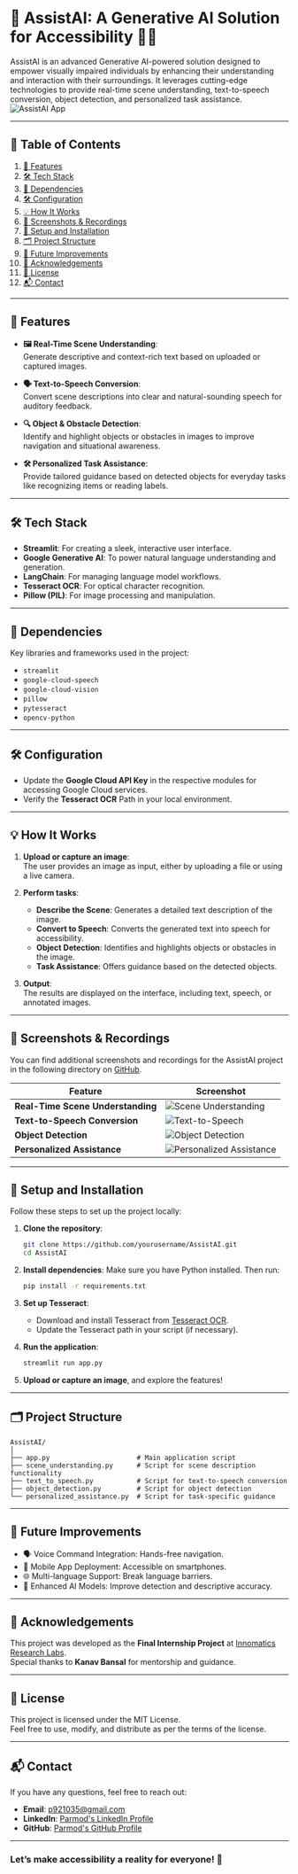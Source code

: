 # 🚀 AssistAI: A Generative AI Solution for Accessibility 🧑‍🦯

AssistAI is an advanced Generative AI-powered solution designed to empower visually impaired individuals by enhancing their understanding and interaction with their surroundings. It leverages cutting-edge technologies to provide real-time scene understanding, text-to-speech conversion, object detection, and personalized task assistance.
![AssistAI App](https://github.com/Parmod2310/AssistAI-A-Generative-AI-Solution-for-Accessibility/blob/main/Screenshot%20%26%20Recording/143632.png)

---
## 📑 Table of Contents

1. [🚀 Features](#-features)
2. [🛠️ Tech Stack](#-tech-stack)
3. [📂 Dependencies](#-dependencies)
4. [🛠️ Configuration](#-configuration)
5. [💡 How It Works](#-how-it-works)
6. [📸 Screenshots & Recordings](#-screenshots--recordings)
7. [🔧 Setup and Installation](#-setup-and-installation)
8. [🗂️ Project Structure](#-project-structure)
9. [🌟 Future Improvements](#-future-improvements)
10. [🙏 Acknowledgements](#-acknowledgements)
11. [📄 License](#-license)
12. [📬 Contact](#-contact)

---



## 🚀 Features

- **🖼️ Real-Time Scene Understanding**:  
  Generate descriptive and context-rich text based on uploaded or captured images.

- **🗣️ Text-to-Speech Conversion**:  
  Convert scene descriptions into clear and natural-sounding speech for auditory feedback.

- **🔍 Object & Obstacle Detection**:  
  Identify and highlight objects or obstacles in images to improve navigation and situational awareness.

- **🛠️ Personalized Task Assistance**:  
  Provide tailored guidance based on detected objects for everyday tasks like recognizing items or reading labels.

---


## 🛠️ Tech Stack

- **Streamlit**: For creating a sleek, interactive user interface.
- **Google Generative AI**: To power natural language understanding and generation.
- **LangChain**: For managing language model workflows.
- **Tesseract OCR**: For optical character recognition.
- **Pillow (PIL)**: For image processing and manipulation.

---

## 📂 Dependencies

Key libraries and frameworks used in the project:

- `streamlit`
- `google-cloud-speech`
- `google-cloud-vision`
- `pillow`
- `pytesseract`
- `opencv-python`

---

## 🛠️ Configuration
- Update the **Google Cloud API Key** in the respective modules for accessing Google Cloud services.
- Verify the **Tesseract OCR** Path in your local environment.

---
## 💡 How It Works

1. **Upload or capture an image**:  
   The user provides an image as input, either by uploading a file or using a live camera.

2. **Perform tasks**:  
   - **Describe the Scene**: Generates a detailed text description of the image.  
   - **Convert to Speech**: Converts the generated text into speech for accessibility.  
   - **Object Detection**: Identifies and highlights objects or obstacles in the image.  
   - **Task Assistance**: Offers guidance based on the detected objects.

3. **Output**:  
   The results are displayed on the interface, including text, speech, or annotated images.

---

 ## 📸 Screenshots & Recordings

You can find additional screenshots and recordings for the AssistAI project in the following directory on [GitHub](https://github.com/Parmod2310/AssistAI-A-Generative-AI-Solution-for-Accessibility/tree/043c6777f31e2d0a43678be681d0cf41c8357e87/Screenshot%20%26%20Recording).

| Feature                     | Screenshot |
|-----------------------------|------------|
| **Real-Time Scene Understanding** | ![Scene Understanding](https://github.com/Parmod2310/AssistAI-A-Generative-AI-Solution-for-Accessibility/blob/main/Screenshot%20%26%20Recording/180758.png) |
| **Text-to-Speech Conversion**    | ![Text-to-Speech](https://github.com/Parmod2310/AssistAI-A-Generative-AI-Solution-for-Accessibility/blob/main/Screenshot%20%26%20Recording/180806.png) |
| **Object Detection**        | ![Object Detection](https://github.com/Parmod2310/AssistAI-A-Generative-AI-Solution-for-Accessibility/blob/main/Screenshot%20%26%20Recording/180821.png) |
| **Personalized Assistance**         | ![Personalized Assistance](https://github.com/Parmod2310/AssistAI-A-Generative-AI-Solution-for-Accessibility/blob/main/Screenshot%20%26%20Recording/180838.png) |

---
## 🔧 Setup and Installation

Follow these steps to set up the project locally:

1. **Clone the repository**:
    ```bash
    git clone https://github.com/yourusername/AssistAI.git
    cd AssistAI
    ```

2. **Install dependencies**:
    Make sure you have Python installed. Then run:
    ```bash
    pip install -r requirements.txt
    ```

3. **Set up Tesseract**:
    - Download and install Tesseract from [Tesseract OCR](https://github.com/tesseract-ocr/tesseract).
    - Update the Tesseract path in your script (if necessary).

4. **Run the application**:
    ```bash
    streamlit run app.py
    ```

5. **Upload or capture an image**, and explore the features!

---
## 🗂️ Project Structure  
```plaintext
AssistAI/  
│  
├── app.py                      # Main application script  
├── scene_understanding.py      # Script for scene description functionality  
├── text_to_speech.py           # Script for text-to-speech conversion  
├── object_detection.py         # Script for object detection  
└── personalized_assistance.py  # Script for task-specific guidance
```
---

## 🌟 Future Improvements

- 🗣️ Voice Command Integration: Hands-free navigation.
- 📱 Mobile App Deployment: Accessible on smartphones.
- 🌐 Multi-language Support: Break language barriers.
- 🤖 Enhanced AI Models: Improve detection and descriptive accuracy.

---

## 🙏 Acknowledgements

This project was developed as the **Final Internship Project** at [Innomatics Research Labs](https://www.innomatics.in).  
Special thanks to **Kanav Bansal** for mentorship and guidance.

---

## 📄 License

This project is licensed under the MIT License.  
Feel free to use, modify, and distribute as per the terms of the license.

---

## 📬 Contact

If you have any questions, feel free to reach out:

- **Email**: p921035@gmail.com  
- **LinkedIn**: [Parmod's LinkedIn Profile](https://www.linkedin.com/in/parmod2310/)  
- **GitHub**: [Parmod's GitHub Profile](https://github.com/Parmod2310/)  

--- 

### Let’s make accessibility a reality for everyone! 🌟


